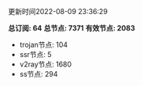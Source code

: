 更新时间2022-08-09 23:36:29

**总订阅: 64**
**总节点: 7371**
**有效节点: 2083**
- trojan节点: 104
- ssr节点: 5
- v2ray节点: 1680
- ss节点: 294
